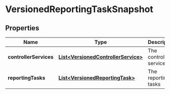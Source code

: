 # VersionedReportingTaskSnapshot

## Properties
Name | Type | Description | Notes
------------ | ------------- | ------------- | -------------
**controllerServices** | [**List&lt;VersionedControllerService&gt;**](VersionedControllerService.md) | The controller services |  [optional]
**reportingTasks** | [**List&lt;VersionedReportingTask&gt;**](VersionedReportingTask.md) | The reporting tasks |  [optional]
